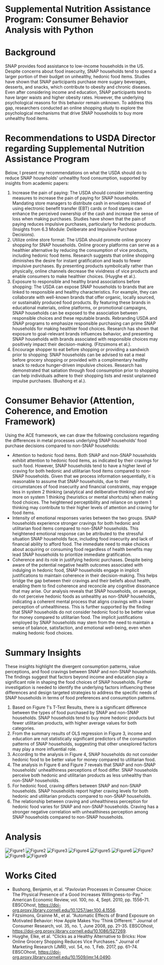 # Supplemental Nutrition Assistance Program: Consumer Behavior Analysis with Python

# Background
SNAP provides food assistance to low-income households in the US. Despite concerns about food insecurity, SNAP households tend to spend a larger portion of their budget on unhealthy, hedonic food items. Studies have shown that SNAP participants purchase more sugary beverages, desserts, and snacks, which contribute to obesity and chronic diseases. Even after considering income and education, SNAP participants tend to have larger waists and higher obesity rates. However, the underlying psychological reasons for this behavior remain unknown. To address this gap, researchers conducted an online shopping study to explore the psychological mechanisms that drive SNAP households to buy more unhealthy food items.

# Recommendations to USDA Director regarding Supplemental Nutrition Assistance Program
Below, I present my recommendations on what the USDA should do to reduce SNAP households' unhealthy food consumption, supported by insights from academic papers:
1. Increase the pain of paying: The USDA should consider implementing measures to increase the pain of paying for SNAP households. Mandating store managers to distribute cash in envelopes instead of using electronic benefit transfer (EBT) cards or food stamps can enhance the perceived ownership of the cash and increase the sense of loss when making purchases. Studies have shown that the pain of paying reduces impulsive purchases, particularly for hedonic products. (Insights from 6.3 Module: Deliberate and Impulsive Purchase Decisions).
2. Utilize online store format: The USDA should promote online grocery shopping for SNAP households. Online grocery platforms can serve as a healthier alternative by reducing the consumption of vice products, including hedonic food items. Research suggests that online shopping diminishes the desire for instant gratification and leads to fewer impulsive purchases. By presenting products symbolically rather than physically, online channels decrease the vividness of vice products and enable consumers to make healthier choices. (Huyghe et al.).
3. Exposure to responsible and healthy brand associations before shopping: The USDA can expose SNAP households to brands that are linked to responsible and healthy characteristics. For example, they can collaborate with well-known brands that offer organic, locally sourced, or sustainably produced food products. By featuring these brands in educational materials, online platforms, or promotional campaigns, SNAP households can be exposed to the association between responsible choices and these reputable brands. Rebranding USDA and SNAP programs to emphasize responsible purchasing can prime SNAP households for making healthier food choices. Research has shown that exposure to goal-relevant brands influences behavior, and presenting SNAP households with brands associated with responsible choices may positively impact their decision-making. (Fitzsimons et al.).
4. Encourage shopper to eat before shopping or providing a sandwich prior to shopping: SNAP households can be advised to eat a meal before grocery shopping or provided with a complimentary healthy snack to reduce hunger-driven impulsive choices. Research has demonstrated that satiation through food consumption prior to shopping can help individuals adhere to their shopping lists and resist unplanned impulse purchases. (Bushong et al.). 

# Consumer Behavior (Attention, Coherence, and Emotion Framework)
Using the ACE framework, we can draw the following conclusions regarding the differences in metal processes underlying SNAP households’ food purchase decisions compared to non-SNAP households:
* Attention to hedonic food items. Both SNAP and non-SNAP households exhibit attention to hedonic food items, as indicated by their cravings for such food. However, SNAP households tend to have a higher level of craving for both hedonic and utilitarian food items compared to non-SNAP households. Given that we process information sequentially, it is reasonable to assume that SNAP households, due to their circumstances of food insecurity and financial constraints, may engage less in system 2 thinking (analytical and deliberative thinking) and rely more on system 1 thinking (heuristics or mental shortcuts) when making food choices. The heightened perceptibility and reliance on system 1 thinking may contribute to their higher levels of attention and craving for food items.
* Intensity of emotional responses varies between the two groups. SNAP households experience stronger cravings for both hedonic and utilitarian food items compared to non-SNAP households. This heightened emotional response can be attributed to the stressful situation SNAP households face, including food insecurity and lack of financial ability to afford food. The immediate need to make choices about acquiring or consuming food regardless of health benefits may lead SNAP households to prioritize immediate gratification.
* Coherence and its role in justifying hedonic purchases. Despite being aware of the potential negative health outcomes associated with indulging in hedonic food, SNAP households engage in implicit justifications to maintain coherence in their decision-making. This helps bridge the gap between their cravings and their beliefs about health, enabling them to find coherence and reconcile any cognitive dissonance that may arise. Our analysis reveals that SNAP households, on average, do not perceive hedonic foods as unhealthy as non-SNAP households, indicating a coherent mental process that aligns cravings with a lower perception of unhealthiness. This is further supported by the finding that SNAP households do not consider hedonic food to be better value for money compared to utilitarian food. The implicit justifications employed by SNAP households may stem from the need to maintain a sense of balance, satisfaction, and emotional well-being, even when making hedonic food choices.

# Summary Insights
These insights highlight the divergent consumption patterns, value perceptions, and food cravings between SNAP and non-SNAP households. The findings suggest that factors beyond income and education play a significant role in shaping the food choices of SNAP households. Further investigation is needed to identify the underlying factors influencing these differences and design targeted strategies to address the specific needs of SNAP households in terms of food preferences and consumption patterns.
1. Based on Figure 1's T-Test Results, there is a significant difference between the types of food purchased by SNAP and non-SNAP households. SNAP households tend to buy more hedonic products but fewer utilitarian products, with higher average values for both categories.
2. From the summary results of OLS regression in Figure 3, income and education are not statistically significant predictors of the consumption patterns of SNAP households, suggesting that other unexplored factors may play a more influential role.
3. According to the analysis in Figure 4, SNAP households do not consider hedonic food to be better value for money compared to utilitarian food.
4. The analysis in Figure 6 and Figure 7 reveals that SNAP and non-SNAP households' unhealthiness perceptions of food differ. SNAP households perceive both hedonic and utilitarian products as less unhealthy than non-SNAP households.
5. For hedonic food, craving differs between SNAP and non-SNAP households. SNAP households report higher craving levels for both hedonic and utilitarian products compared to non-SNAP households.
6. The relationship between craving and unhealthiness perception for hedonic food varies for SNAP and non-SNAP households. Craving has a stronger negative correlation with unhealthiness perception among SNAP households compared to non-SNAP households.

# Analysis
![Figure1](/images/Figure1.jpeg)
![Figure2](/images/Figure2.jpeg)
![Figure3](/images/Figure3.jpeg)
![Figure4](/images/Figure4.jpeg)
![Figure5](/images/Figure5.jpeg)
![Figure6](/images/Figure6.jpeg)
![Figure7](/images/Figure7.jpeg)
![Figure8](/images/Figure8.jpeg)
![Figure9](/images/Figure9.jpeg)

# Works Cited
* Bushong, Benjamin, et al. “Pavlovian Processes in Consumer Choice: The Physical Presence of a Good Increases Willingness-to-Pay.” American Economic Review, vol. 100, no. 4, Sept. 2010, pp. 1556–71. EBSCOhost, https://doi-org.proxy.library.cornell.edu/10.1257/aer.100.4.1556.
* Fitzsimons, Grainne M., et al. “Automatic Effects of Brand Exposure on Motivated Behavior: How Apple Makes You ‘Think Different.’” Journal of Consumer Research, vol. 35, no. 1, June 2008, pp. 21–35. EBSCOhost, https://doi-org.proxy.library.cornell.edu/10.1086/527269.
* Huyghe, Elke, et al. “Clicks as a Healthy Alternative to Bricks: How Online Grocery Shopping Reduces Vice Purchases.” Journal of Marketing Research (JMR), vol. 54, no. 1, Feb. 2017, pp. 61–74. EBSCOhost, https://doi-org.proxy.library.cornell.edu/10.1509/jmr.14.0490.
